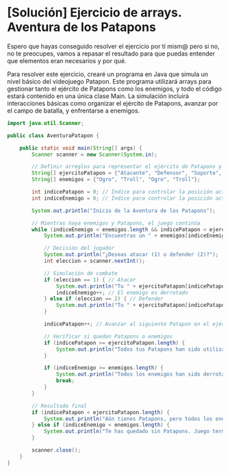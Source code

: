 # [Solución] Ejercicio de arrays. Aventura de los Patapons

Espero que hayas conseguido resolver el ejercicio por tí mism@ pero si no, no te preocupes, vamos a repasar el resultado para que puedas entender que elementos eran necesarios y por qué.

Para resolver este ejercicio, crearé un programa en Java que simula un nivel básico del videojuego Patapon. Este programa utilizará arrays para gestionar tanto el ejército de Patapons como los enemigos, y todo el código estará contenido en una única clase Main. La simulación incluirá interacciones básicas como organizar el ejército de Patapons, avanzar por el campo de batalla, y enfrentarse a enemigos.

~~~java
import java.util.Scanner;

public class AventuraPatapon {

    public static void main(String[] args) {
        Scanner scanner = new Scanner(System.in);

        // Definir arreglos para representar el ejército de Patapons y los enemigos
        String[] ejercitoPatapon = {"Atacante", "Defensor", "Soporte", "Atacante"};
        String[] enemigos = {"Ogro", "Troll", "Ogro", "Troll"};

        int indicePatapon = 0; // Índice para controlar la posición actual del ejército de Patapons
        int indiceEnemigo = 0; // Índice para controlar la posición actual de los enemigos

        System.out.println("Inicio de la Aventura de los Patapons");

        // Mientras haya enemigos y Patapons, el juego continúa
        while (indiceEnemigo < enemigos.length && indicePatapon < ejercitoPatapon.length) {
            System.out.println("Encuentras un " + enemigos[indiceEnemigo] + " en el camino.");

            // Decisión del jugador
            System.out.println("¿Deseas atacar (1) o defender (2)?");
            int eleccion = scanner.nextInt();

            // Simulación de combate
            if (eleccion == 1) { // Atacar
                System.out.println("Tu " + ejercitoPatapon[indicePatapon] + " atacó al " + enemigos[indiceEnemigo]);
                indiceEnemigo++; // El enemigo es derrotado
            } else if (eleccion == 2) { // Defender
                System.out.println("Tu " + ejercitoPatapon[indicePatapon] + " defendió el ataque.");
            }

            indicePatapon++; // Avanzar al siguiente Patapon en el ejército

            // Verificar si quedan Patapons o enemigos
            if (indicePatapon >= ejercitoPatapon.length) {
                System.out.println("Todos tus Patapons han sido utilizados.");
            }

            if (indiceEnemigo >= enemigos.length) {
                System.out.println("Todos los enemigos han sido derrotados. ¡Has ganado!");
                break;
            }
        }

        // Resultado final
        if (indicePatapon < ejercitoPatapon.length) {
            System.out.println("Aún tienes Patapons, pero todos los enemigos han sido derrotados. ¡Victoria!");
        } else if (indiceEnemigo < enemigos.length) {
            System.out.println("Te has quedado sin Patapons. Juego terminado.");
        }

        scanner.close();
    }
}
~~~
